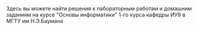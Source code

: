 Здесь вы можете найти решения к лабораторным работам и домашним заданиям на курсе "Основы информатики" 1-го курса кафедры ИУ9 в МГТУ им Н.Э.Баумана
